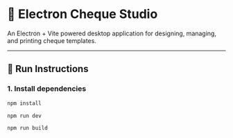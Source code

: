 # 🏦 Electron Cheque Studio

An Electron + Vite powered desktop application for designing, managing, and printing cheque templates.

---

## 🚀 Run Instructions

### 1. Install dependencies
```bash
npm install
```

```bash
npm run dev
```

```bash
npm run build
```

